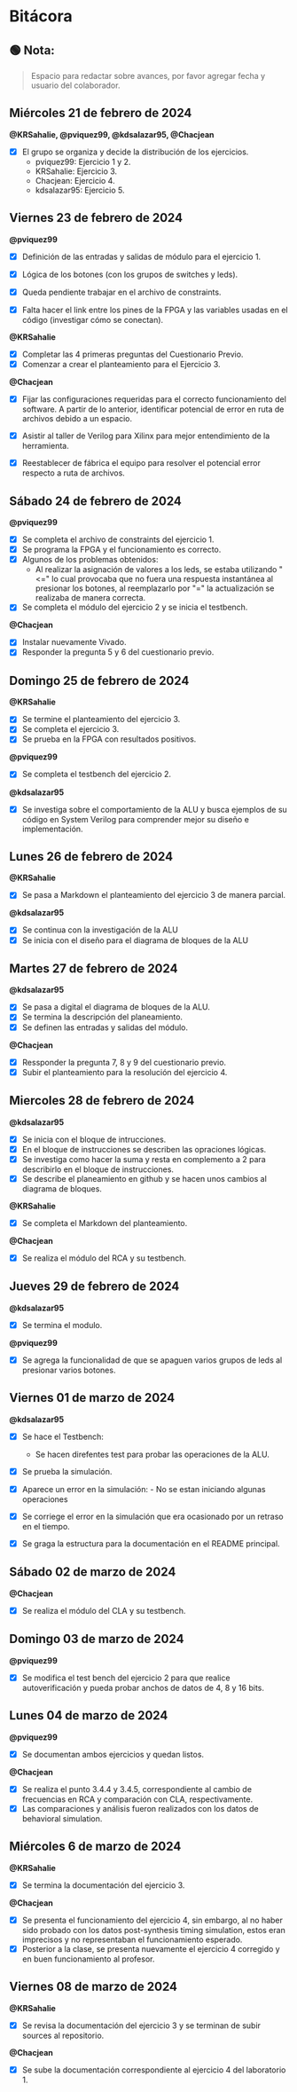 # Bitácora

## 🟢 Nota:

> Espacio para redactar sobre avances, por favor agregar fecha y usuario del colaborador.

## Miércoles 21 de febrero de 2024
**@KRSahalie, @pviquez99, @kdsalazar95, @Chacjean**
- [x] El grupo se organiza y decide la distribución de los ejercicios.
  - pviquez99: Ejercicio 1 y 2.
  - KRSahalie: Ejercicio 3.
  - Chacjean: Ejercicio 4.
  - kdsalazar95: Ejercicio 5.
     

## Viernes 23 de febrero de 2024
**@pviquez99**
- [x] Definición de las entradas y salidas de módulo para el ejercicio 1.
- [X] Lógica de los botones (con los grupos de switches y leds).
- [X] Queda pendiente trabajar en el archivo de constraints.
- [X] Falta hacer el link entre los pines de la FPGA y las variables usadas en el código (investigar cómo se conectan).


**@KRSahalie**
- [x] Completar las 4 primeras preguntas del Cuestionario Previo.
- [x] Comenzar a crear el planteamiento para el Ejercicio 3.

**@Chacjean**
- [x] Fijar las configuraciones requeridas para el correcto funcionamiento del software. A partir de lo anterior, identificar potencial de error en ruta de archivos debido a un espacio.
- [x] Asistir al taller de Verilog para Xilinx para mejor entendimiento de la herramienta.
- [x] Reestablecer de fábrica el equipo para resolver el potencial error respecto a ruta de archivos.


## Sábado 24 de febrero de 2024
**@pviquez99**
- [X] Se completa el archivo de constraints del ejercicio 1.
- [X] Se programa la FPGA y el funcionamiento es correcto.
- [X] Algunos de los problemas obtenidos:
  - Al realizar la asignación de valores a los leds, se estaba utilizando "<=" lo cual provocaba que no fuera una respuesta instantánea al presionar los botones, al reemplazarlo por "=" la actualización se realizaba de manera correcta.
- [X] Se completa el módulo del ejercicio 2 y se inicia el testbench.

**@Chacjean**
- [x] Instalar nuevamente Vivado.
- [X] Responder la pregunta 5 y 6 del cuestionario previo.

## Domingo 25 de febrero de 2024
**@KRSahalie**
- [X] Se termine el planteamiento del ejercicio 3.
- [X] Se completa el ejercicio 3.
- [X] Se prueba en la FPGA con resultados positivos.

**@pviquez99**
- [X] Se completa el testbench del ejercicio 2.
      
**@kdsalazar95**
- [X] Se investiga sobre el comportamiento de la ALU y busca ejemplos de su código en System Verilog para comprender mejor su diseño e implementación.

## Lunes 26 de febrero de 2024
**@KRSahalie**
- [X] Se pasa a Markdown el planteamiento del ejercicio 3 de manera parcial.

**@kdsalazar95**
- [X] Se continua con la investigación de la ALU
- [X] Se inicia con el diseño para el diagrama de bloques de la ALU

## Martes 27 de febrero de 2024
**@kdsalazar95**
- [X] Se pasa a digital el diagrama de bloques de la ALU.
- [X] Se termina la descripción del planeamiento.
- [X] Se definen las entradas y salidas del módulo.
  
**@Chacjean**
- [x] Ressponder la pregunta 7, 8 y 9 del cuestionario previo.
- [X] Subir el planteamiento para la resolución del ejercicio 4.

## Miercoles 28 de febrero de 2024
**@kdsalazar95**
- [X] Se inicia con el bloque de intrucciones.
- [X] En el bloque de instrucciones se describen las opraciones lógicas. 
- [X] Se investiga como hacer la suma y resta en complemento a 2 para describirlo en el bloque de instrucciones.
- [X] Se describe el planeamiento en github y se hacen unos cambios al diagrama de bloques.

**@KRSahalie**
- [X] Se completa el Markdown del planteamiento.

**@Chacjean**
- [X] Se realiza el módulo del RCA y su testbench.

## Jueves 29 de febrero de 2024
**@kdsalazar95**
- [X] Se termina el modulo.

**@pviquez99**
- [X] Se agrega la funcionalidad de que se apaguen varios grupos de leds al presionar varios botones.

## Viernes 01 de marzo de 2024
**@kdsalazar95**
- [X] Se hace el Testbench:
    - Se hacen direfentes test para probar las operaciones de la ALU.
- [X] Se prueba la simulación.
- [X] Aparece un error en la simulación:
      - No se estan iniciando algunas operaciones
- [X] Se corriege el error en la simulación que era ocasionado por un retraso en el tiempo.
- [X] Se graga la estructura para la documentación en el README  principal.


## Sábado 02 de marzo de 2024
**@Chacjean**
- [X] Se realiza el módulo del CLA y su testbench.

## Domingo 03 de marzo de 2024
**@pviquez99**
- [X] Se modifica el test bench del ejercicio 2 para que realice autoverificación y pueda probar anchos de datos de 4, 8 y 16 bits.

## Lunes 04 de marzo de 2024
**@pviquez99**
- [X] Se documentan ambos ejercicios y quedan listos.

**@Chacjean**
- [X] Se realiza el punto 3.4.4 y 3.4.5, correspondiente al cambio de frecuencias en RCA y comparación con CLA, respectivamente.
- [X] Las comparaciones y análisis fueron realizados con los datos de behavioral simulation.

## Miércoles 6 de marzo de 2024
**@KRSahalie**
- [x] Se termina la documentación del ejercicio 3.

**@Chacjean**
- [x] Se presenta el funcionamiento del ejercicio 4, sin embargo, al no haber sido probado con los datos post-synthesis timing simulation, estos eran imprecisos y no representaban el funcionamiento esperado.
- [X] Posterior a la clase, se presenta nuevamente el ejercicio 4 corregido y en buen funcionamiento al profesor. 

## Viernes 08 de marzo de 2024
**@KRSahalie**
- [X] Se revisa la documentación del ejercicio 3 y se terminan de subir sources al repositorio.

**@Chacjean**
- [X] Se sube la documentación correspondiente al ejercicio 4 del laboratorio 1.
